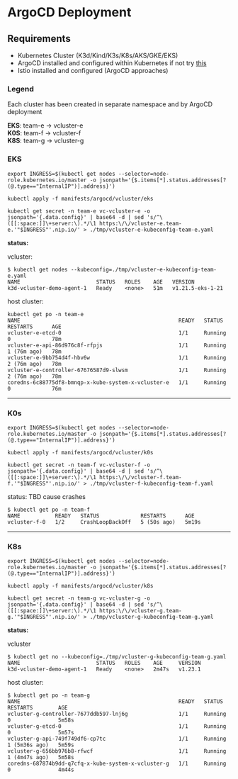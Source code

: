 # ArgoCD Deployment

## Requirements

* Kubernetes Cluster (K3d/Kind/K3s/K8s/AKS/GKE/EKS)
* ArgoCD installed and configured within Kubernetes if not try [this](./ARGOCD-INSTALL.md)
* Istio installed and configured (ArgoCD approaches)

### Legend
Each cluster has been created in separate namespace and by ArgoCD deployment

**EKS**: team-e -> vcluster-e<br/>
**K0S**: team-f -> vcluster-f<br/>
**K8S**: team-g -> vcluster-g<br/>

### EKS

```
export INGRESS=$(kubectl get nodes --selector=node-role.kubernetes.io/master -o jsonpath='{$.items[*].status.addresses[?(@.type=="InternalIP")].address}')

kubectl apply -f manifests/argocd/vcluster/eks

kubectl get secret -n team-e vc-vcluster-e -o jsonpath='{.data.config}' | base64 -d | sed 's/^\([[:space:]]\+server:\).*/\1 https:\/\/vcluster-e.team-e.'"$INGRESS"'.nip.io/' > ./tmp/vcluster-e-kubeconfig-team-e.yaml
```

**status:**

vcluster:
```
$ kubectl get nodes --kubeconfig=./tmp/vcluster-e-kubeconfig-team-e.yaml 
NAME                        STATUS   ROLES    AGE   VERSION
k3d-vcluster-demo-agent-1   Ready    <none>   51m   v1.21.5-eks-1-21
```

host cluster:
```
kubectl get po -n team-e
NAME                                                  READY   STATUS    RESTARTS      AGE
vcluster-e-etcd-0                                     1/1     Running   0             78m
vcluster-e-api-86d976c8f-rfpjs                        1/1     Running   1 (76m ago)   78m
vcluster-e-9bb754d4f-hbv6w                            1/1     Running   2 (76m ago)   78m
vcluster-e-controller-67676587d9-slwsm                1/1     Running   2 (76m ago)   78m
coredns-6c88775df8-bmnqp-x-kube-system-x-vcluster-e   1/1     Running   0             76m
```

---

### K0s
```
export INGRESS=$(kubectl get nodes --selector=node-role.kubernetes.io/master -o jsonpath='{$.items[*].status.addresses[?(@.type=="InternalIP")].address}')

kubectl apply -f manifests/argocd/vcluster/k0s

kubectl get secret -n team-f vc-vcluster-f -o jsonpath='{.data.config}' | base64 -d | sed 's/^\([[:space:]]\+server:\).*/\1 https:\/\/vcluster-f.team-f.'"$INGRESS"'.nip.io/' > ./tmp/vcluster-f-kubeconfig-team-f.yaml
```

status:
TBD cause crashes
```
$ kubectl get po -n team-f
NAME           READY   STATUS             RESTARTS      AGE
vcluster-f-0   1/2     CrashLoopBackOff   5 (50s ago)   5m19s
```

---

### K8s
```
export INGRESS=$(kubectl get nodes --selector=node-role.kubernetes.io/master -o jsonpath='{$.items[*].status.addresses[?(@.type=="InternalIP")].address}')

kubectl apply -f manifests/argocd/vcluster/k8s

kubectl get secret -n team-g vc-vcluster-g -o jsonpath='{.data.config}' | base64 -d | sed 's/^\([[:space:]]\+server:\).*/\1 https:\/\/vcluster-g.team-g.'"$INGRESS"'.nip.io/' > ./tmp/vcluster-g-kubeconfig-team-g.yaml
```

**status:**

vcluster
```
$ kubectl get no --kubeconfig=./tmp/vcluster-g-kubeconfig-team-g.yaml  
NAME                        STATUS   ROLES    AGE     VERSION
k3d-vcluster-demo-agent-1   Ready    <none>   2m47s   v1.23.1
```

host cluster:
```
$ kubectl get po -n team-g 
NAME                                                  READY   STATUS    RESTARTS        AGE
vcluster-g-controller-7677ddb597-lnj6g                1/1     Running   0               5m58s
vcluster-g-etcd-0                                     1/1     Running   0               5m57s
vcluster-g-api-749f749df6-cp7tc                       1/1     Running   1 (5m36s ago)   5m59s
vcluster-g-656bb976b8-rfwcf                           1/1     Running   1 (4m47s ago)   5m58s
coredns-687874b9dd-q7cfq-x-kube-system-x-vcluster-g   1/1     Running   0               4m44s
```